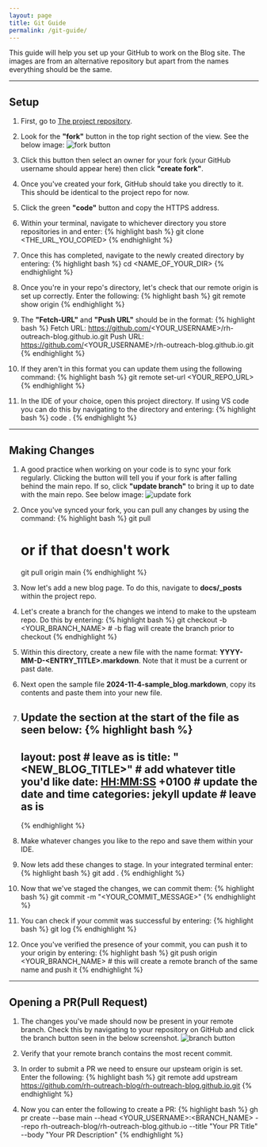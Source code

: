 ```yaml
---
layout: page
title: Git Guide
permalink: /git-guide/
---
```


This guide will help you set up your GitHub to work on the Blog site.
The images are from an alternative repository but apart from the names everything should be the same.


---
## Setup

1. First, go to [The project repository](https://github.com/rh-outreach-blog/rh-outreach-blog.github.io).
  
2. Look for the **"fork"** button in the top right section of the view. See the below image:
![fork button](/images/fork-button.png)

3. Click this button then select an owner for your fork (your GitHub username should appear here) then click **"create fork"**.

4. Once you've created your fork, GitHub should take you directly to it. This should be identical to the project repo for now.

5. Click the green **"code"** button and copy the HTTPS address.

6. Within your terminal, navigate to whichever directory you store repositories in and enter:
    {% highlight bash %}
    git clone <THE_URL_YOU_COPIED>
    {% endhighlight %}

7. Once this has completed, navigate to the newly created directory by entering:
    {% highlight bash %}
    cd <NAME_OF_YOUR_DIR>
    {% endhighlight %}

8. Once you're in your repo's directory, let's check that our remote origin is set up correctly. Enter the following:
    {% highlight bash %}
    git remote show origin
    {% endhighlight %}

9. The **"Fetch-URL"** and **"Push URL"** should be in the format:
    {% highlight bash %}
    Fetch URL: https://github.com/<YOUR_USERNAME>/rh-outreach-blog.github.io.git
    Push  URL: https://github.com/<YOUR_USERNAME>/rh-outreach-blog.github.io.git
    {% endhighlight %}

10. If they aren't in this format you can update them using the following command:
    {% highlight bash %}
    git remote set-url <YOUR_REPO_URL>
    {% endhighlight %}

11. In the IDE of your choice, open this project directory. If using VS code you can do this by navigating to the directory and entering:
    {% highlight bash %}
    code .
    {% endhighlight %}

---
## Making Changes

1. A good practice when working on your code is to sync your fork regularly. Clicking the button will tell you if your fork is after falling behind the main repo. If so, click **"update branch"** to bring it up to date with the main repo. See below image:
![update fork](/images/update-fork.png)

2. Once you've synced your fork, you can pull any changes by using the command:
    {% highlight bash %}
    git pull
    # or if that doesn't work
    git pull origin main
    {% endhighlight %}

3. Now let's add a new blog page. To do this, navigate to **docs/_posts** within the project repo.

4. Let's create a branch for the changes we intend to make to the upsteam repo. Do this by entering:
    {% highlight bash %}
    git checkout -b <YOUR_BRANCH_NAME> # -b flag will create the branch prior to checkout
    {% endhighlight %}

5. Within this directory, create a new file with the name format: **YYYY-MM-D-<ENTRY_TITLE>.markdown**. Note that it must be a current or past date.

6. Next open the sample file **2024-11-4-sample_blog.markdown**, copy its contents and paste them into your new file.

7. Update the section at the start of the file as seen below:
    {% highlight bash %}
    ---
    layout: post # leave as is
    title:  "<NEW_BLOG_TITLE>" # add whatever title you'd like
    date:   <YYYY-MM-D> <HH:MM:SS> +0100 # update the date and time
    categories: jekyll update # leave as is
    ---
    {% endhighlight %}

8. Make whatever changes you like to the repo and save them within your IDE.

9. Now lets add these changes to stage. In your integrated terminal enter:
    {% highlight bash %}
    git add .
    {% endhighlight %}

10. Now that we've staged the changes, we can commit them:
    {% highlight bash %}
    git commit -m "<YOUR_COMMIT_MESSAGE>"
    {% endhighlight %}

11. You can check if your commit was successful by entering:
    {% highlight bash %}
    git log
    {% endhighlight %}

12. Once you've verified the presence of your commit, you can push it to your origin by entering:
    {% highlight bash %}
    git push origin <YOUR_BRANCH_NAME> # this will create a remote branch of the same name and push it
    {% endhighlight %}


---
## Opening a PR(Pull Request)

1. The changes you've made should now be present in your remote branch. Check this by navigating to your repository on GitHub and click the branch button seen in the below screenshot.
![branch button](/images/branch-icon.png)

2. Verify that your remote branch contains the most recent commit.
   
3. In order to submit a PR we need to ensure our upsteam origin is set. Enter the following:
    {% highlight bash %}
    git remote add upstream https://github.com/rh-outreach-blog/rh-outreach-blog.github.io.git
    {% endhighlight %}

4. Now you can enter the following to create a PR:
    {% highlight bash %}
    gh pr create --base main --head <YOUR_USERNAME>:<BRANCH_NAME> --repo rh-outreach-blog/rh-outreach-blog.github.io --title "Your PR Title" --body "Your PR Description"
    {% endhighlight %}




